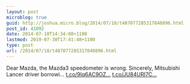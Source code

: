 ```yaml
---
layout: post
microblog: true
guid: http://joshua.micro.blog/2014/07/10/t487077285317840896.html
post_id: 41092
date: 2014-07-10T14:34:08+1100
lastmod: 2019-07-30T17:41:48+1100
type: post
url: /2014/07/10/t487077285317840896.html
---
```

Dear Mazda, the Mazda3 speedometer is wrong. Sincerely, Mitsubishi Lancer driver borrowi... [t.co/9Iq6AC9OZ...](http://t.co/9Iq6AC9OZ5) [t.co/JU84URI7C...](http://t.co/JU84URI7C8)
